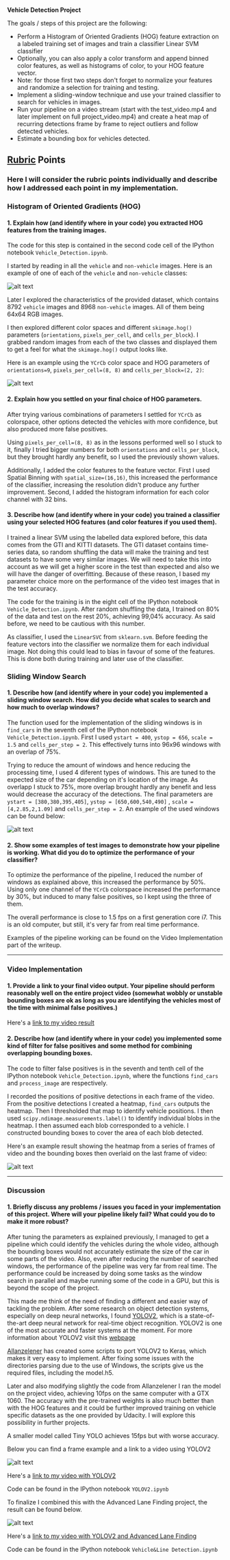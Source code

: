 **Vehicle Detection Project**

The goals / steps of this project are the following:

* Perform a Histogram of Oriented Gradients (HOG) feature extraction on a labeled training set of images and train a classifier Linear SVM classifier
* Optionally, you can also apply a color transform and append binned color features, as well as histograms of color, to your HOG feature vector. 
* Note: for those first two steps don't forget to normalize your features and randomize a selection for training and testing.
* Implement a sliding-window technique and use your trained classifier to search for vehicles in images.
* Run your pipeline on a video stream (start with the test_video.mp4 and later implement on full project_video.mp4) and create a heat map of recurring detections frame by frame to reject outliers and follow detected vehicles.
* Estimate a bounding box for vehicles detected.

[//]: # (Image References)
[image1]: ./examples/car_not_car.png
[image2]: ./examples/HOG_example.png
[image3]: ./examples/sliding_windows.jpg
[image4]: ./examples/bboxes_and_heat.png
[image5]: ./examples/yolov2.jpg
[image6]: ./examples/vehicle&lane.jpg


## [Rubric](https://review.udacity.com/#!/rubrics/513/view) Points
### Here I will consider the rubric points individually and describe how I addressed each point in my implementation.  

### Histogram of Oriented Gradients (HOG)

#### 1. Explain how (and identify where in your code) you extracted HOG features from the training images.

The code for this step is contained in the second code cell of the IPython notebook `Vehicle_Detection.ipynb`. 

I started by reading in all the `vehicle` and `non-vehicle` images.  Here is an example of one of each of the `vehicle` and `non-vehicle` classes:

![alt text][image1]

Later I explored the characteristics of the provided dataset, which contains 8792 `vehicle` images and 8968 `non-vehicle` images. All of them being 64x64 RGB images.

I then explored different color spaces and different `skimage.hog()` parameters (`orientations`, `pixels_per_cell`, and `cells_per_block`).  I grabbed random images from each of the two classes and displayed them to get a feel for what the `skimage.hog()` output looks like.

Here is an example using the `YCrCb` color space and HOG parameters of `orientations=9`, `pixels_per_cell=(8, 8)` and `cells_per_block=(2, 2)`:

![alt text][image2]

#### 2. Explain how you settled on your final choice of HOG parameters.

After trying various combinations of parameters I settled for `YCrCb` as colorspace, other options detected the vehicles with more confidence, but also produced more false positives. 

Using `pixels_per_cell=(8, 8)` as in the lessons performed well so I stuck to it, finally I tried bigger numbers for both `orientations` and `cells_per_block`, but they brought hardly any benefit, so I used the previously shown values.

Additionally, I added the color  features to the feature vector. First I used Spatial Binning with `spatial_size=(16,16)`, this increased the performance of the classifier, increasing the resolution didn't produce any further improvement. Second, I added the histogram information for each color channel with 32 bins.

#### 3. Describe how (and identify where in your code) you trained a classifier using your selected HOG features (and color features if you used them).

I trained a linear SVM using the labelled data explored before, this data comes from the GTI and KITTI datasets. The GTI dataset contains time-series data, so random shuffling the data will make the training and test datasets to have some very similar images. We will need to take this into account as we will get a higher score in the test than expected and also we will have the danger of overfitting. Because of these reason, I based my parameter choice more on the performance of the video test images that in the test accuracy.

The code for the training is in the eight cell of the  IPython notebook `Vehicle_Detection.ipynb`. After random shuffling the data, I trained on 80% of the data and test on the rest 20%, achieving 99,04% accuracy. As said before, we need to be cautious with this number.

As classifier, I used the `LinearSVC` from  `sklearn.svm`. Before feeding the feature vectors into the classifier we normalize them for each individual image. Not doing this could lead to bias in favour of some of the features. This is done both during training and later use of the classifier.


### Sliding Window Search

#### 1. Describe how (and identify where in your code) you implemented a sliding window search.  How did you decide what scales to search and how much to overlap windows?

The function used for the implementation of the sliding windows is in `find_cars` in the seventh cell of the IPython notebook `Vehicle_Detection.ipynb`. First I used `ystart = 400`, `ystop = 656`,  `scale = 1.5` and `cells_per_step = 2`. This effectively turns into 96x96 windows with an overlap of 75%.

Trying to reduce the amount of windows and hence reducing the processing time, I used 4 diferent types of windows. This are tuned to the expected size of the car depending on it's location of the image. As overlapp I stuck to 75%, more overlap brought hardly any benefit and less would decrease the accuracy of the detections. The final parameters are `ystart = [380,380,395,405]`, `ystop = [650,600,540,490]` , `scale = [4,2.85,2,1.09]` and `cells_per_step = 2`. An example of the used windows can be found below:

![alt text][image3]

#### 2. Show some examples of test images to demonstrate how your pipeline is working.  What did you do to optimize the performance of your classifier?

To optimize the performance of the pipeline, I reduced the number of windows as explained above, this increased the performance by 50%. Using only one channel of the `YCrCb` colorspace increased the performance by 30%, but induced to many false positives, so I kept using the three of them.

The overall performance is close to 1.5 fps on a first generation core i7. This is an old computer, but still, it's very far from real time performance.

Examples of the pipeline working can be found on the Video Implementation part of the writeup.

---

### Video Implementation

#### 1. Provide a link to your final video output.  Your pipeline should perform reasonably well on the entire project video (somewhat wobbly or unstable bounding boxes are ok as long as you are identifying the vehicles most of the time with minimal false positives.)
Here's a [link to my video result](./project_video_out_final.mp4)


#### 2. Describe how (and identify where in your code) you implemented some kind of filter for false positives and some method for combining overlapping bounding boxes.

The code to filter false positives is in the seventh and tenth cell of the  IPython notebook `Vehicle_Detection.ipynb`, where the functions `find_cars` and `process_image` are respectively.

I recorded the positions of positive detections in each frame of the video. From the positive detections I created a heatmap, `find_cars` outputs the heatmap.  Then I thresholded that map to identify vehicle positions.  I then used `scipy.ndimage.measurements.label()` to identify individual blobs in the heatmap.  I then assumed each blob corresponded to a vehicle.  I constructed bounding boxes to cover the area of each blob detected.  

Here's an example result showing the heatmap from a series of frames of video and the bounding boxes then overlaid on the last frame of video:

![alt text][image4]

---

### Discussion

#### 1. Briefly discuss any problems / issues you faced in your implementation of this project.  Where will your pipeline likely fail?  What could you do to make it more robust?

After tuning the parameters as explained previously, I managed to get a pipeline which could identify the vehicles during the whole video, although the bounding boxes would not accurately estimate the size of the car in some parts of the video. Also, even after reducing the number of searched windows, the performance of the pipeline was very far from real time. The performance could be increased by doing some tasks as the window search in parallel and maybe running some of the code in a GPU, but this is beyond the scope of the project.

This made me think of the need of finding a different and easier way of tackling the problem. After some research on object detection systems, especially on deep neural networks, I found [YOLOV2](https://www.pjreddie.com/media/files/papers/YOLO9000.pdf), which is a state-of-the-art deep neural network for real-time object recognition. YOLOV2 is one of the most accurate and faster systems at the moment. For more information about YOLOV2 visit this [webpage](https://www.pjreddie.com/darknet/yolo/)

 [Allanzelener](https://www.pjreddie.com/media/files/papers/YOLO9000.pdf) has created some scripts to port YOLOV2 to Keras, which makes it very easy to implement. After fixing some issues with the directories parsing due to the use of Windows, the scripts give us the required files, including the model.h5.

Later and also modifying slightly the code from Allanzelener I ran the model on the project video, achieving 10fps on the same computer with a GTX 1060. The accuracy with the pre-trained weights is also much better than with the HOG features and it could be further improved training on vehicle specific datasets as the one provided by Udacity. I will explore this possibility in further projects.

A smaller model called Tiny YOLO achieves 15fps but with worse accuracy.

Below you can find a frame example and a link to a video using YOLOV2

![alt text][image5]

Here's a [link to my video with YOLOV2](./project_video_out_yoloV2.mp4)

 Code can be found in the IPython notebook `YOLOV2.ipynb`

To finalize I combined this with the Advanced Lane Finding project, the result can be found below.

![alt text][image6]

Here's a [link to my video with YOLOV2 and Advanced Lane Finding](./project_video_out_yoloV2_lane_finding.mp4)

 Code can be found in the IPython notebook `Vehicle&Line Detection.ipynb`
